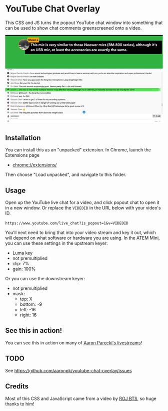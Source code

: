 YouTube Chat Overlay
====================

This CSS and JS turns the popout YouTube chat window into something that can be used to show chat comments greenscreened onto a video.

![chat-screenshot](chat-screenshot.jpg)

## Installation

You can install this as an "unpacked" extension. In Chrome, launch the Extensions page

* [chrome://extensions/](chrome://extensions/)

Then choose "Load unpacked", and navigate to this folder.

## Usage

Open up the YouTube live chat for a video, and click popout chat to open it in a new window. Or replace the `VIDEOID` in the URL below with your video's ID.

`https://www.youtube.com/live_chat?is_popout=1&v=VIDEOID`

You'll next need to bring that into your video stream and key it out, which will depend on what software or hardware you are using. In the ATEM Mini, you can use these settings in the upstream keyer: 

* Luma key
* not premultiplied
* clip: 7%
* gain: 100%

Or you can use the downstream keyer:

* not premultiplied
* mask: 
  * top: X
  * bottom: -9
  * left: -16
  * right: 16


## See this in action!

You can see this in action on many of [Aaron Parecki's livestreams](https://www.youtube.com/watch?v=CHQITWm5wDQ&list=PLRyLn6THA5wPracMVE74IHovBT3ebcsJV)!


## TODO

See https://github.com/aaronpk/youtube-chat-overlay/issues


## Credits

Most of this CSS and JavaScript came from a video by [ROJ BTS](https://www.youtube.com/watch?v=NHy9D4ClTvc), so huge thanks to him!

